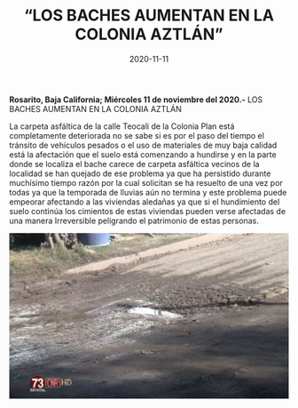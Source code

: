 ﻿---
layout: blog
title:  “LOS BACHES AUMENTAN EN LA COLONIA AZTLÁN”
date:   2020-11-11  
categories: rosarito
permalink: /:categories/:title:output_ext
image: img/cnr/baches.jpg
autor: 
---


**Rosarito, Baja California;  Miércoles 11 de noviembre del 2020.-** LOS BACHES AUMENTAN EN LA COLONIA AZTLÁN 


La carpeta asfáltica de la calle Teocali de la Colonia Plan está completamente deteriorada no se sabe si es por el paso del tiempo el tránsito de vehículos pesados o el uso de materiales de muy baja calidad está la afectación que el suelo está comenzando a hundirse y en la parte donde se localiza el bache carece de carpeta asfáltica vecinos de la localidad se han quejado de ese problema ya que ha persistido durante muchísimo tiempo razón por la cual solicitan se ha resuelto de una vez por todas ya que la temporada de lluvias aún no termina y este problema puede empeorar afectando a las viviendas aledañas ya que si el hundimiento del suelo continúa los cimientos de estas viviendas pueden verse afectadas de una manera Irreversible peligrando el patrimonio de estas personas.

<div id="carouselExampleSlidesOnly" class="carousel slide" data-ride="carousel">
  <div class="carousel-inner">
    <div class="carousel-item active">
       <img class="d-block w-100" src="/img/cnr/baches.jpg" loading="lazy"  alt="Baches en la Colonia Aztlan">
    </div>
  </div>
</div>